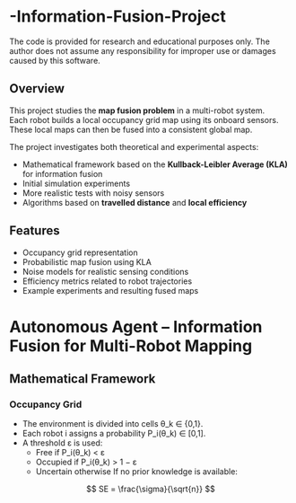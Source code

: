 # -Information-Fusion-Project

The code is provided for research and educational purposes only.
The author does not assume any responsibility for improper use or damages caused by this software.

## Overview
This project studies the **map fusion problem** in a multi-robot system.  
Each robot builds a local occupancy grid map using its onboard sensors. These local maps can then be fused into a consistent global map.  

The project investigates both theoretical and experimental aspects:
- Mathematical framework based on the **Kullback-Leibler Average (KLA)** for information fusion  
- Initial simulation experiments  
- More realistic tests with noisy sensors  
- Algorithms based on **travelled distance** and **local efficiency**  

## Features
- Occupancy grid representation  
- Probabilistic map fusion using KLA  
- Noise models for realistic sensing conditions  
- Efficiency metrics related to robot trajectories  
- Example experiments and resulting fused maps  


# Autonomous Agent – Information Fusion for Multi-Robot Mapping

## Mathematical Framework

### Occupancy Grid
- The environment is divided into cells θ_k ∈ {0,1}.
- Each robot i assigns a probability P_i(θ_k) ∈ [0,1].
- A threshold ε is used:
  - Free if P_i(θ_k) < ε
  - Occupied if P_i(θ_k) > 1 − ε
  - Uncertain otherwise
If no prior knowledge is available:


$$ SE = \frac{\sigma}{\sqrt{n}} $$

